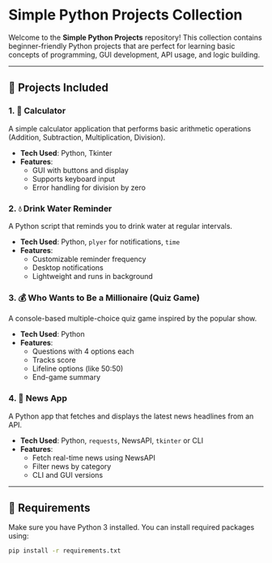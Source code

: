 ﻿#  Simple Python Projects Collection

Welcome to the **Simple Python Projects** repository! This collection contains beginner-friendly Python projects that are perfect for learning basic concepts of programming, GUI development, API usage, and logic building.

---

## 📁 Projects Included

### 1. 🧮 Calculator
A simple calculator application that performs basic arithmetic operations (Addition, Subtraction, Multiplication, Division).

- **Tech Used**: Python, Tkinter
- **Features**:
  - GUI with buttons and display
  - Supports keyboard input
  - Error handling for division by zero

### 2. 💧 Drink Water Reminder
A Python script that reminds you to drink water at regular intervals.

- **Tech Used**: Python, `plyer` for notifications, `time`
- **Features**:
  - Customizable reminder frequency
  - Desktop notifications
  - Lightweight and runs in background

### 3. 💰 Who Wants to Be a Millionaire (Quiz Game)
A console-based multiple-choice quiz game inspired by the popular show.

- **Tech Used**: Python
- **Features**:
  - Questions with 4 options each
  - Tracks score
  - Lifeline options (like 50:50)
  - End-game summary

### 4. 📰 News App
A Python app that fetches and displays the latest news headlines from an API.

- **Tech Used**: Python, `requests`, NewsAPI, `tkinter` or CLI
- **Features**:
  - Fetch real-time news using NewsAPI
  - Filter news by category
  - CLI and GUI versions

---

## 🔧 Requirements

Make sure you have Python 3 installed. You can install required packages using:

```bash
pip install -r requirements.txt

